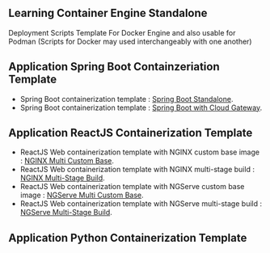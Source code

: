 ## Learning Container Engine Standalone
Deployment Scripts Template For Docker Engine and also usable for Podman (Scripts for Docker may used interchangeably with one another)

## Application Spring Boot Containzeriation Template 
- Spring Boot containerization template : [Spring Boot Standalone](https://github.com/Adhito/learning-docker-standalone/tree/main/application-java-springboot).
- Spring Boot containerization template : [Spring Boot with Cloud Gateway](https://github.com/Adhito/learning-docker-standalone/tree/main/application-java-springboot).

## Application ReactJS Containerization Template 
- ReactJS Web containerization template with NGINX custom base image : [NGINX Multi Custom Base](https://github.com/Adhito/learning-docker-standalone/tree/main/application-reactjs-with-nginx-custom-base).
- ReactJS Web containerization template with NGINX multi-stage build : [NGINX Multi-Stage Build](https://github.com/Adhito/learning-docker-standalone/tree/main/application-reactjs-with-nginx-multistage-build).
- ReactJS Web containerization template with NGServe custom base image : [NGServe Multi Custom Base](https://github.com/Adhito/learning-docker-standalone/tree/main/application-reactjs-with-ngserve-custom-base).
- ReactJS Web containerization template with NGServe multi-stage build : [NGServe Multi-Stage Build](https://github.com/Adhito/learning-docker-standalone/tree/main/application-reactjs-with-ngserve-multistage-build).

## Application Python Containerization Template 
